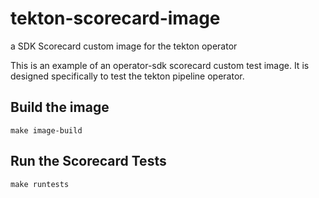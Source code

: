 # tekton-scorecard-image
a SDK Scorecard custom image for the tekton operator

This is an example of an operator-sdk scorecard custom
test image.  It is designed specifically to test the 
tekton pipeline operator.

## Build the image

```
make image-build
```

## Run the Scorecard Tests

```
make runtests
```
